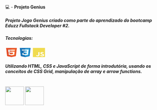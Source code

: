 💻 - **Projeto Genius**

##### Projeto Jogo Genius criado como parte do aprendizado do bootcamp Eduzz Fullstack Developer #2.

##### Tecnologias:
<div style="display: inline_block">
  <img align="center" alt="HTML" height="30" width="40" src="https://raw.githubusercontent.com/devicons/devicon/master/icons/html5/html5-original.svg">
  <img align="center" alt="CSS" height="30" width="40" src="https://raw.githubusercontent.com/devicons/devicon/master/icons/css3/css3-original.svg">
  <img align="center" alt="Js" height="30" width="40" src="https://raw.githubusercontent.com/devicons/devicon/master/icons/javascript/javascript-plain.svg">
</div>

##### Utilizando **HTML**, **CSS** e **JavaScript** de forma introdutória, usando os conceitos de CSS Grid, manipulação de array e arrow functions.
<br>

<img width="60" height="60" src="https://hermes.digitalinnovation.one/assets/diome/logo.svg">
<img width="60" height="60" src="https://hermes.digitalinnovation.one/tracks/4346b33d-1655-4a5e-b562-51511cd5963d.png">


